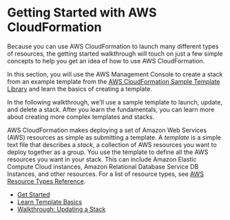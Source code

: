 # Getting Started with AWS CloudFormation<a name="GettingStarted"></a>

Because you can use AWS CloudFormation to launch many different types of resources, the getting started walkthrough will touch on just a few simple concepts to help you get an idea of how to use AWS CloudFormation\.

In this section, you will use the AWS Management Console to create a stack from an example template from the [AWS CloudFormation Sample Template Library](http://aws.amazon.com/cloudformation/aws-cloudformation-templates/) and learn the basics of creating a template\.

In the following walkthrough, we'll use a sample template to launch, update, and delete a stack\. After you learn the fundamentals, you can learn more about creating more complex templates and stacks\.

AWS CloudFormation makes deploying a set of Amazon Web Services \(AWS\) resources as simple as submitting a template\. A *template* is a simple text file that describes a *stack*, a collection of AWS resources you want to deploy together as a group\. You use the template to define all the AWS resources you want in your stack\. This can include Amazon Elastic Compute Cloud instances, Amazon Relational Database Service DB Instances, and other resources\. For a list of resource types, see [AWS Resource Types Reference](aws-template-resource-type-ref.md)\.


+ [Get Started](GettingStarted.Walkthrough.md)
+ [Learn Template Basics](gettingstarted.templatebasics.md)
+ [Walkthrough: Updating a Stack](updating.stacks.walkthrough.md)